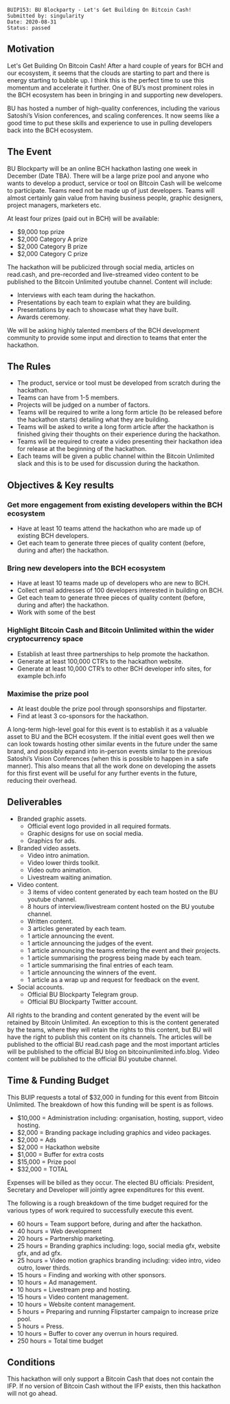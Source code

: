    BUIP153: BU Blockparty - Let's Get Building On Bitcoin Cash!
    Submitted by: singularity
    Date: 2020-08-31
    Status: passed

## Motivation
Let's Get Building On Bitcoin Cash! After a hard couple of years for BCH and our ecosystem, it seems that the clouds are starting to part and there is energy starting to bubble up. I think this is the perfect time to use this momentum and accelerate it further. One of BU’s most prominent roles in the BCH ecosystem has been in bringing in and supporting new developers.

BU has hosted a number of high-quality conferences, including the various Satoshi’s Vision conferences, and scaling conferences. It now seems like a good time to put these skills and experience to use in pulling developers back into the BCH ecosystem.

## The Event
BU Blockparty will be an online BCH hackathon lasting one week in December (Date TBA). There will be a large prize pool and anyone who wants to develop a product, service or tool on BItcoin Cash will be welcome to participate. Teams need not be made up of just developers. Teams will almost certainly gain value from having business people, graphic designers, project managers, marketers etc.

At least four prizes (paid out in BCH) will be available:
- $9,000 top prize
- $2,000 Category A prize
- $2,000 Category B prize
- $2,000 Category C prize

The hackathon will be publicized through social media, articles on read.cash, and pre-recorded and live-streamed video content to be published to the Bitcoin Unlimited youtube channel. Content will include:
- Interviews with each team during the hackathon.
- Presentations by each team to explain what they are building.
- Presentations by each to showcase what they have built.
- Awards ceremony.

We will be asking highly talented members of the BCH development community to provide some input and direction to teams that enter the hackathon.

## The Rules
- The product, service or tool must be developed from scratch during the hackathon.
- Teams can have from 1-5 members.
- Projects will be judged on a number of factors.
- Teams will be required to write a long form article (to be released before the hackathon starts) detailing what they are building.
- Teams will be asked to write a long form article after the hackathon is finished giving their thoughts on their experience during the hackathon.
- Teams will be required to create a video presenting their hackathon idea for release at the beginning of the hackathon.
- Each teams will be given a public channel within the Bitcoin Unlimited slack and this is to be used for discussion during the hackathon.

## Objectives & Key results

### Get more engagement from existing developers within the BCH ecosystem
- Have at least 10 teams attend the hackathon who are made up of existing BCH developers.
- Get each team to generate three pieces of quality content (before, during and after) the hackathon.

### Bring new developers into the BCH ecosystem
- Have at least 10 teams made up of developers who are new to BCH.
- Collect email addresses of 100 developers interested in building on BCH.
- Get each team to generate three pieces of quality content (before, during and after) the hackathon.
- Work with some of the best

### Highlight Bitcoin Cash and Bitcoin Unlimited within the wider cryptocurrency space
- Establish at least three partnerships to help promote the hackathon.
- Generate at least 100,000 CTR’s to the hackathon website.
- Generate at least 10,000 CTR’s to other BCH developer info sites, for example bch.info

### Maximise the prize pool
- At least double the prize pool through sponsorships and flipstarter.
- Find at least 3 co-sponsors for the hackathon.

A long-term high-level goal for this event is to establish it as a valuable asset to BU and the BCH ecosystem. If the initial event goes well then we can look towards hosting other similar events in the future under the same brand, and possibly expand into in-person events similar to the previous Satoshi’s Vision Conferences (when this is possible to happen in a safe manner). This also means that all the work done on developing the assets for this first event will be useful for any further events in the future, reducing their overhead.


## Deliverables

- Branded graphic assets.
    - Official event logo provided in all required formats.
    - Graphic designs for use on social media.
    - Graphics for ads.
- Branded video assets.
    - Video intro animation.
    - Video lower thirds toolkit.
    - Video outro animation.
    - Livestream waiting animation.
- Video content.
    - 3 items of video content generated by each team hosted on the BU youtube channel.
    - 8 hours of interview/livestream content hosted on the BU youtube channel.
    - Written content.
    - 3 articles generated by each team.
    - 1 article announcing the event.
    - 1 article announcing the judges of the event.
    - 1 article announcing the teams entering the event and their projects.
    - 1 article summarising the progress being made by each team.
    - 1 article summarising the final entries of each team.
    - 1 article announcing the winners of the event.
    - 1 article as a wrap up and request for feedback on the event.
- Social accounts.
    - Official BU Blockparty Telegram group.
    - Official BU Blockparty Twitter account.

All rights to the branding and content generated by the event will be retained by Bitcoin Unlimited. An exception to this is the content generated by the teams, where they will retain the rights to this content, but BU will have the right to publish this content on its channels. The articles will be published to the official BU read.cash page and the most important articles will be published to the official BU blog on bitcoinunlimited.info.blog. Video content will be published to the official BU youtube channel.

## Time & Funding Budget
This BUIP requests a total of $32,000 in funding for this event from Bitcoin Unlimited. The breakdown of how this funding will be spent is as follows.

- $10,000 = Administration including: organisation, hosting, support, video hosting.
- $2,000 = Branding package including graphics and video packages.
- $2,000 = Ads
- $2,000 = Hackathon website
- $1,000 = Buffer for extra costs
- $15,000 = Prize pool
- $32,000 = TOTAL

Expenses will be billed as they occur. The elected BU officials: President, Secretary and Developer will jointly agree expenditures for this event.

The following is a rough breakdown of the time budget required for the various types of work required to successfully execute this event.

- 60 hours = Team support before, during and after the hackathon.
- 40 hours = Web development
- 20 hours = Partnership marketing.
- 25 hours = Branding graphics including: logo, social media gfx, website gfx, and ad gfx.
- 25 hours = Video motion graphics branding including: video intro, video outro, lower thirds.
- 15 hours = Finding and working with other sponsors.
- 10 hours = Ad management.
- 10 hours = Livestream prep and hosting.
- 15 hours = Video content management.
- 10 hours = Website content management.
- 5 hours = Preparing and running Flipstarter campaign to increase prize pool.
- 5 hours = Press.
- 10 hours = Buffer to cover any overrun in hours required.
- 250 hours = Total time budget

## Conditions
This hackathon will only support a Bitcoin Cash that does not contain the IFP. If no version of Bitcoin Cash without the IFP exists, then this hackathon will not go ahead.
